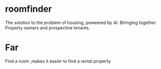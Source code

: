 # roomfinder

The solution to the problem of housing, poweered by AI.
Biringing together Property owners and prospective tenants.

# Far

Find a room ,makes it easier to find a rental property
